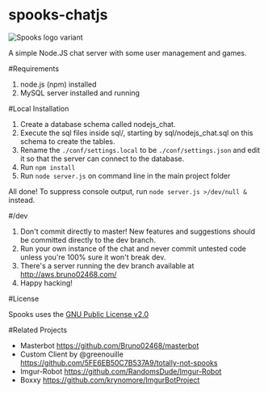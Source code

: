 spooks-chatjs
================

![Spooks logo variant](http://i.imgur.com/gs3iohM.jpg "Spooks logo")

A simple Node.JS chat server with some user management and games.

#Requirements
1. node.js (npm) installed 
2. MySQL server installed and running

#Local Installation
1. Create a database schema called nodejs_chat.
2. Execute the sql files inside sql/, starting by sql/nodejs_chat.sql on this schema to create the tables.
3. Rename the `./conf/settings.local` to be `./conf/settings.json` and edit it so that the server can connect to the database.
4. Run `npm install`
5. Run `node server.js` on command line in the main project folder

All done! To suppress console output, run `node server.js >/dev/null &` instead.

#/dev
1. Don't commit directly to master! New features and suggestions should be committed directly to the dev branch.
2. Run your own instance of the chat and never commit untested code unless you're 100% sure it won't break dev.
3. There's a server running the dev branch available at <http://aws.bruno02468.com/>
4. Happy hacking!

#License

Spooks uses the [GNU Public License v2.0](https://github.com/InfraRaven/spooks-chatjs/blob/dev/LICENSE)

#Related Projects

* Masterbot <https://github.com/Bruno02468/masterbot>
* Custom Client by @greenouille <https://github.com/5FE6EB50C7B537A9/totally-not-spooks>
* Imgur-Robot <https://github.com/RandomsDude/Imgur-Robot>
* Boxxy <https://github.com/krynomore/ImgurBotProject>
